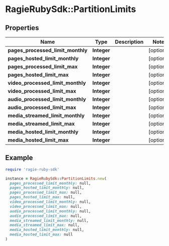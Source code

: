 # RagieRubySdk::PartitionLimits

## Properties

| Name | Type | Description | Notes |
| ---- | ---- | ----------- | ----- |
| **pages_processed_limit_monthly** | **Integer** |  | [optional] |
| **pages_hosted_limit_monthly** | **Integer** |  | [optional] |
| **pages_processed_limit_max** | **Integer** |  | [optional] |
| **pages_hosted_limit_max** | **Integer** |  | [optional] |
| **video_processed_limit_monthly** | **Integer** |  | [optional] |
| **video_processed_limit_max** | **Integer** |  | [optional] |
| **audio_processed_limit_monthly** | **Integer** |  | [optional] |
| **audio_processed_limit_max** | **Integer** |  | [optional] |
| **media_streamed_limit_monthly** | **Integer** |  | [optional] |
| **media_streamed_limit_max** | **Integer** |  | [optional] |
| **media_hosted_limit_monthly** | **Integer** |  | [optional] |
| **media_hosted_limit_max** | **Integer** |  | [optional] |

## Example

```ruby
require 'ragie-ruby-sdk'

instance = RagieRubySdk::PartitionLimits.new(
  pages_processed_limit_monthly: null,
  pages_hosted_limit_monthly: null,
  pages_processed_limit_max: null,
  pages_hosted_limit_max: null,
  video_processed_limit_monthly: null,
  video_processed_limit_max: null,
  audio_processed_limit_monthly: null,
  audio_processed_limit_max: null,
  media_streamed_limit_monthly: null,
  media_streamed_limit_max: null,
  media_hosted_limit_monthly: null,
  media_hosted_limit_max: null
)
```

